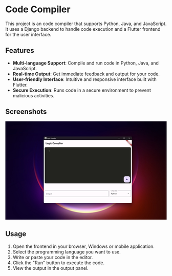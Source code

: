 # Code Compiler

This project is an code compiler that supports Python, Java, and JavaScript. It uses a Django backend to handle code execution and a Flutter frontend for the user interface.

## Features

- **Multi-language Support**: Compile and run code in Python, Java, and JavaScript.
- **Real-time Output**: Get immediate feedback and output for your code.
- **User-friendly Interface**: Intuitive and responsive interface built with Flutter.
- **Secure Execution**: Runs code in a secure environment to prevent malicious activities.

## Screenshots

![Home Screen](screenshots/1.png)

## Usage

1. Open the frontend in your browser, Windows or mobile application.
2. Select the programming language you want to use.
3. Write or paste your code in the editor.
4. Click the "Run" button to execute the code.
5. View the output in the output panel.
